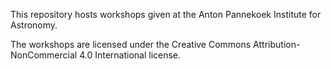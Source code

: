 This repository hosts workshops given at the Anton Pannekoek Institute for Astronomy.

The workshops are licensed under the Creative Commons Attribution-NonCommercial 4.0 International license.
